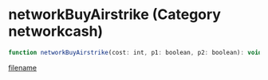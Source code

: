 # networkBuyAirstrike (Category networkcash)

```js
function networkBuyAirstrike(cost: int, p1: boolean, p2: boolean): void
```

[filename](networkBuyAirstrike_m.md ':include')